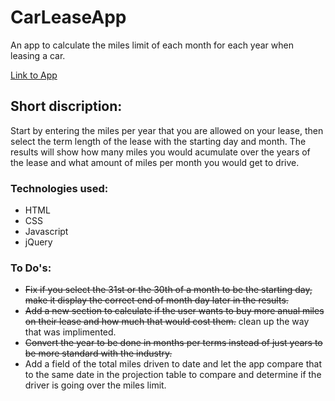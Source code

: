 # CarLeaseApp
An app to calculate the miles limit of each month for each year when leasing a car.

[Link to App](https://amir5000.github.io/CarLeaseApp)

## Short discription:
Start by entering the miles per year that you are allowed on your lease, then select the term length of the lease with the starting day and month. The results will show how many miles you would acumulate over the years of the lease and what amount of miles per month you would get to drive. 

### Technologies used:
* HTML
* CSS
* Javascript
* jQuery

### To Do's:
* ~~Fix if you select the 31st or the 30th of a month to be the starting day, make it display the correct end of month day later in the results.~~
* ~~Add a new section to calculate if the user wants to buy more anual miles on their lease and how much that would cost them.~~ clean up the way that was implimented.
* ~~Convert the year to be done in months per terms instead of just years to be more standard with the industry.~~
* Add a field of the total miles driven to date and let the app compare that to the same date in the projection table to compare and determine if the driver is going over the miles limit.
